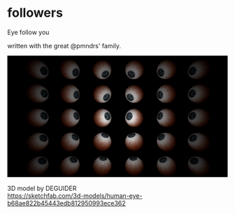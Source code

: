 # followers

Eye follow you   

written with the great @pmndrs' family.

![](/src/app/opengraph-image.png)   

3D model by DEGUIDER   
https://sketchfab.com/3d-models/human-eye-b68ae822b45443edb812950993ece362